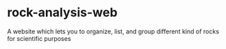 # rock-analysis-web
A website which lets you to organize, list, and group different kind of rocks for scientific purposes
